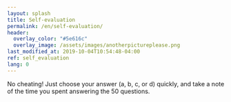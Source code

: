 ```yaml
---
layout: splash
title: Self-evaluation
permalink: /en/self-evaluation/
header:
  overlay_color: "#5e616c"
  overlay_image: /assets/images/anotherpictureplease.png
last_modified_at: 2019-10-04T10:54:48-04:00
ref: self_evaluation
lang: 0
---
```


No cheating!  Just choose your answer (a, b, c, or d) quickly, and take a note of the time you spent answering the 50 questions.   